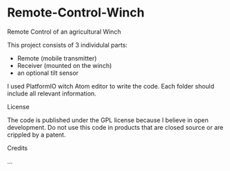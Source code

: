 # Remote-Control-Winch
Remote Control of an agricultural Winch


This project consists of 3 individulal parts:

+ Remote (mobile transmitter)
+ Receiver (mounted on the winch)
+ an optional tilt sensor

I used PlatformIO witch Atom editor to write the code. Each folder should include all relevant information.


License

The code is published under the GPL license because I believe in open development. Do not use this code in products that are closed source or are crippled by a patent.


Credits 

...


